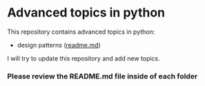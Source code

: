 # Advanced topics in python

This repository contains advanced topics in python:

- design patterns ([readme.md](/design%20patterns%20in%20python/README.md))


I will try to update this repository and add new topics.
### Please review the README.md file inside of each folder

